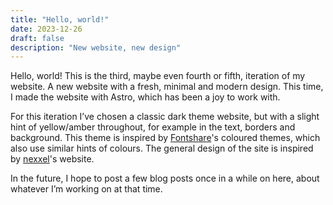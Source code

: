 ```yaml
---
title: "Hello, world!"
date: 2023-12-26
draft: false
description: "New website, new design"
---
```


Hello, world! This is the third, maybe even fourth or fifth, iteration
of my website. A new website with a fresh, minimal and modern design.
This time, I made the website with Astro, which has been a joy to work with.

For this iteration I’ve chosen a classic dark theme website, but with a slight
hint of yellow/amber throughout, for example in the text, borders and background.
This theme is inspired by [Fontshare](https://fontshare.com/)'s coloured themes,
which also use similar hints of colours. The general design of the site is
inspired by [nexxel](https://nexxel.dev/)'s website.

In the future, I hope to post a few blog posts once in a while on here, about
whatever I’m working on at that time.

